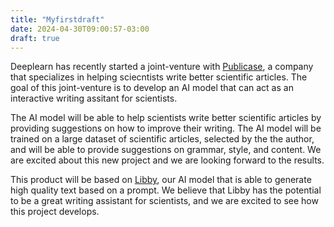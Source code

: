 ```yaml
---
title: "Myfirstdraft"
date: 2024-04-30T09:00:57-03:00
draft: true
---
```


Deeplearn has recently started a joint-venture with [Publicase](https://publicaseinternational.com/services/capacitacao-publicase), a company that specializes in helping sciecntists write better scientific articles. The goal of this joint-venture is to develop an AI model that can act as an interactive writing assitant for scientists. 

The AI model will be able to help scientists write better scientific articles by providing suggestions on how to improve their writing. The AI model will be trained on a large dataset of scientific articles, selected by the the author, and will be able to provide suggestions on grammar, style, and content. We are excited about this new project and we are looking forward to the results.

This product will be based on [Libby](/team/libby.md), our AI model that is able to generate high quality text based on a prompt. We believe that Libby has the potential to be a great writing assistant for scientists, and we are excited to see how this project develops.